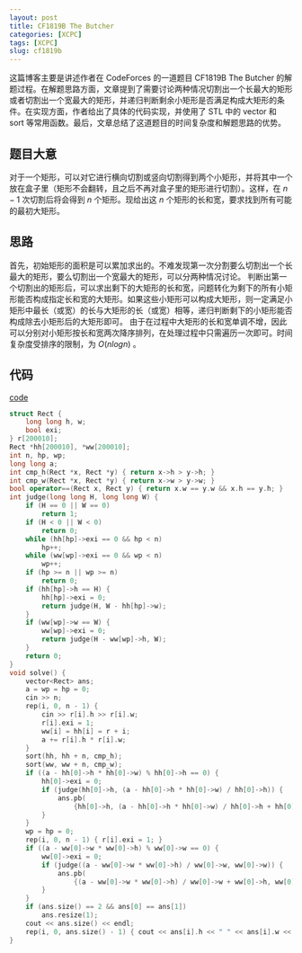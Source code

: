 ```yaml
---
layout: post
title: CF1819B The Butcher
categories: [XCPC]
tags: [XCPC]
slug: cf1819b
---  
```


这篇博客主要是讲述作者在 CodeForces 的一道题目 CF1819B The Butcher 的解题过程。在解题思路方面，文章提到了需要讨论两种情况切割出一个长最大的矩形或者切割出一个宽最大的矩形，并递归判断剩余小矩形是否满足构成大矩形的条件。在实现方面，作者给出了具体的代码实现，并使用了 STL 中的 vector 和 sort 等常用函数。最后，文章总结了这道题目的时间复杂度和解题思路的优势。

## 题目大意  

对于一个矩形，可以对它进行横向切割或竖向切割得到两个小矩形，并将其中一个放在盒子里（矩形不会翻转，且之后不再对盒子里的矩形进行切割）。这样，在 $n-1$ 次切割后将会得到 $n$ 个矩形。现给出这 $n$ 个矩形的长和宽，要求找到所有可能的最初大矩形。  

## 思路  

首先，初始矩形的面积是可以累加求出的。不难发现第一次分割要么切割出一个长最大的矩形，要么切割出一个宽最大的矩形，可以分两种情况讨论。  判断出第一个切割出的矩形后，可以求出剩下的大矩形的长和宽，问题转化为剩下的所有小矩形能否构成指定长和宽的大矩形。如果这些小矩形可以构成大矩形，则一定满足小矩形中最长（或宽）的长与大矩形的长（或宽）相等，递归判断剩下的小矩形能否构成除去小矩形后的大矩形即可。  由于在过程中大矩形的长和宽单调不增，因此可以分别对小矩形按长和宽两次降序排列，在处理过程中只需遍历一次即可。时间复杂度受排序的限制，为 $O(nlogn)$ 。

## 代码  

[code](https://codeforces.com/contest/1819/submission/211090115)

```cpp
struct Rect {
    long long h, w;
    bool exi;
} r[200010];
Rect *hh[200010], *ww[200010];
int n, hp, wp;
long long a;
int cmp_h(Rect *x, Rect *y) { return x->h > y->h; }
int cmp_w(Rect *x, Rect *y) { return x->w > y->w; }
bool operator==(Rect x, Rect y) { return x.w == y.w && x.h == y.h; }
int judge(long long H, long long W) {
    if (H == 0 || W == 0)
        return 1;
    if (H < 0 || W < 0)
        return 0;
    while (hh[hp]->exi == 0 && hp < n)
        hp++;
    while (ww[wp]->exi == 0 && wp < n)
        wp++;
    if (hp >= n || wp >= n)
        return 0;
    if (hh[hp]->h == H) {
        hh[hp]->exi = 0;
        return judge(H, W - hh[hp]->w);
    }
    if (ww[wp]->w == W) {
        ww[wp]->exi = 0;
        return judge(H - ww[wp]->h, W);
    }
    return 0;
}
void solve() {
    vector<Rect> ans;
    a = wp = hp = 0;
    cin >> n;
    rep(i, 0, n - 1) {
        cin >> r[i].h >> r[i].w;
        r[i].exi = 1;
        ww[i] = hh[i] = r + i;
        a += r[i].h * r[i].w;
    }
    sort(hh, hh + n, cmp_h);
    sort(ww, ww + n, cmp_w);
    if ((a - hh[0]->h * hh[0]->w) % hh[0]->h == 0) {
        hh[0]->exi = 0;
        if (judge(hh[0]->h, (a - hh[0]->h * hh[0]->w) / hh[0]->h)) {
            ans.pb(
                {hh[0]->h, (a - hh[0]->h * hh[0]->w) / hh[0]->h + hh[0]->w, 1});
        }
    }
    wp = hp = 0;
    rep(i, 0, n - 1) { r[i].exi = 1; }
    if ((a - ww[0]->w * ww[0]->h) % ww[0]->w == 0) {
        ww[0]->exi = 0;
        if (judge((a - ww[0]->w * ww[0]->h) / ww[0]->w, ww[0]->w)) {
            ans.pb(
                {(a - ww[0]->w * ww[0]->h) / ww[0]->w + ww[0]->h, ww[0]->w, 1});
        }
    }
    if (ans.size() == 2 && ans[0] == ans[1])
        ans.resize(1);
    cout << ans.size() << endl;
    rep(i, 0, ans.size() - 1) { cout << ans[i].h << " " << ans[i].w << endl; }
}
```
